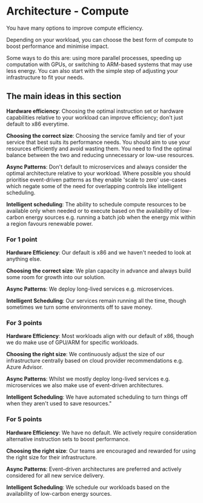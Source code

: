 # Architecture - Compute

You have many options to improve compute efficiency.

Depending on your workload, you can choose the best form of compute to boost performance and minimise impact.

Some ways to do this are: using more parallel processes, speeding up computation with GPUs, or switching to ARM-based systems that may use less energy. You can also start with the simple step of adjusting your infrastructure to fit your needs.

## The main ideas in this section

**Hardware efficiency**: Choosing the optimal instruction set or hardware capabilities relative to your workload can improve efficiency; don't just default to x86 everytime.

**Choosing the correct size**: Choosing the service family and tier of your service that best suits its performance needs. You should aim to use your resources efficiently and avoid wasting them. You need to find the optimal balance between the two and reducing unnecessary or low-use resources.

**Async Patterns**: Don't default to microservices and always consider the optimal architecture relative to your workload. Where possible you should prioritise event-driven patterns as they enable 'scale to zero' use-cases which negate some of the need for overlapping controls like intelligent scheduling.

**Intelligent scheduling**: The ability to schedule compute resources to be available only when needed or to execute based on the availability of low-carbon energy sources e.g. running a batch job when the energy mix within a region favours renewable power.

### For 1 point

**Hardware Efficiency**: Our default is x86 and we haven't needed to look at anything else.

**Choosing the correct size**: We plan capacity in advance and always build some room for growth into our solution.

**Async Patterns**: We deploy long-lived services  e.g. microservices.

**Intelligent Scheduling**: Our services remain running all the time, though sometimes we turn some environments off to save money.

### For 3 points

**Hardware Efficiency**: Most workloads align with our default of x86, though we do make use of GPU/ARM  for specific workloads.

**Choosing the right size**: We continuously adjust the size of our infrastructure centrally based on cloud provider recommendations e.g. Azure Advisor.

**Async Patterns**: Whilst we mostly deploy long-lived services  e.g. microservices we also make use of event-driven architectures.

**Intelligent Scheduling**: We have automated scheduling to turn things off when they aren't used to save resources."

### For 5 points

**Hardware Efficiency**: We have no default. We actively require consideration alternative instruction sets to boost performance.

**Choosing the right size**: Our teams are encouraged and rewarded for using the right size for their infrastructure.

**Async Patterns**: Event-driven architectures are preferred and actively considered for all new service delivery.

**Intelligent Scheduling**: We schedule our workloads based on the availability of low-carbon energy sources.